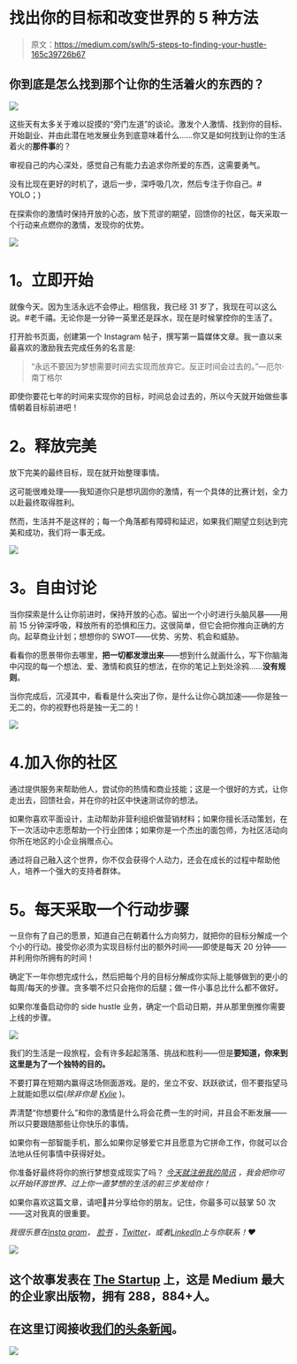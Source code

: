 # 找出你的目标和改变世界的 5 种方法

> 原文：<https://medium.com/swlh/5-steps-to-finding-your-hustle-165c39726b67>

## 你到底是怎么找到那个让你的生活着火的东西的？

![](img/591aa639168d5276c3b5e291ad4d96bf.png)

这些天有太多关于难以捉摸的“旁门左道”的谈论。激发个人激情、找到你的目标、开始副业、并由此潜在地发展业务到底意味着什么……你又是如何找到让你的生活着火的**那件事**的？

审视自己的内心深处，感觉自己有能力去追求你所爱的东西，这需要勇气。

没有比现在更好的时机了，退后一步，深呼吸几次，然后专注于你自己。# YOLO；)

在探索你的激情时保持开放的心态，放下荒谬的期望，回馈你的社区，每天采取一个行动来点燃你的激情，发现你的优势。

![](img/f77a814e2dc2db94b67fc1191a4b33d7.png)

# **1。立即开始**

就像今天。因为生活永远不会停止。相信我，我已经 31 岁了，我现在可以这么说。#老千禧。无论你是一分钟一英里还是踩水，现在是时候掌控你的生活了。

打开脸书页面，创建第一个 Instagram 帖子，撰写第一篇媒体文章。我一直以来最喜欢的激励我去完成任务的名言是:

> “永远不要因为梦想需要时间去实现而放弃它。反正时间会过去的。”—厄尔·南丁格尔

即使你要花七年的时间来实现你的目标，时间总会过去的，所以今天就开始做些事情朝着目标前进吧！

# **2。释放完美**

放下完美的最终目标，现在就开始整理事情。

这可能很难处理——我知道你只是想巩固你的激情，有一个具体的比赛计划，全力以赴最终取得胜利。

然而，生活并不是这样的；每一个角落都有障碍和延迟，如果我们期望立刻达到完美和成功，我们将一事无成。

![](img/962dbefdcd63da838d85bf8431c93093.png)

# **3。自由讨论**

当你探索是什么让你前进时，保持开放的心态。留出一个小时进行头脑风暴――用前 15 分钟深呼吸，释放所有的恐惧和压力。这很简单，但它会把你推向正确的方向。起草商业计划；想想你的 SWOT――优势、劣势、机会和威胁。

看看你的愿景带你去哪里，**把一切都发泄出来**――想到什么就画什么，写下你脑海中闪现的每一个想法、爱、激情和疯狂的想法，在你的笔记上到处涂鸦……**没有规则**。

当你完成后，沉浸其中，看看是什么突出了你，是什么让你心跳加速――你是独一无二的，你的视野也将是独一无二的！

![](img/f6719472e0a9af1676edf82e66404644.png)

# 4.加入你的社区

通过提供服务来帮助他人，尝试你的热情和商业技能；这是一个很好的方式，让你走出去，回馈社会，并在你的社区中快速测试你的想法。

如果你喜欢平面设计，主动帮助非营利组织做营销材料；如果你擅长活动策划，在下一次活动中志愿帮助一个行业团体；如果你是一个杰出的面包师，为社区活动向你所在地区的小企业捐赠点心。

通过将自己融入这个世界，你不仅会获得个人动力，还会在成长的过程中帮助他人，培养一个强大的支持者群体。

# **5。每天采取一个行动步骤**

一旦你有了自己的愿景，知道自己在朝着什么方向努力，就把你的目标分解成一个个小的行动。接受你必须为实现目标付出的额外时间——即使是每天 20 分钟——并利用你所拥有的时间！

确定下一年你想完成什么，然后把每个月的目标分解成你实际上能够做到的更小的每周/每天的步骤。贪多嚼不烂只会拖你的后腿；做一件小事总比什么都不做好。

如果你准备启动你的 side hustle 业务，确定一个启动日期，并从那里倒推你需要上线的步骤。

![](img/3282bd39ffde1d6c3f0b76ef32f7b46a.png)

我们的生活是一段旅程，会有许多起起落落、挑战和胜利――但是**要知道，你来到这里是为了一个独特的目的。**

不要打算在短期内赢得这场侧面游戏。是的，坐立不安、跃跃欲试，但不要指望马上就能如愿以偿(*除非你是* [*Kylie*](/womens-empowerment/gary-vaynerchuks-words-to-a-22-year-old-is-advice-all-young-women-can-put-to-use-319396dd6cdb) )。

弄清楚“你想要什么”和你的激情是什么将会花费一生的时间，并且会不断发展——所以只要跟随那些让你快乐的事情。

如果你有一部智能手机，那么如果你足够爱它并且愿意为它拼命工作，你就可以合法地从任何事情中获得好处。

你准备好最终将你的旅行梦想变成现实了吗？ [*今天就注册我的简讯*](http://eepurl.com/dylLZf) *，我会把你可以开始环游世界、过上你一直梦想的生活的前三步发给你！*

如果你喜欢这篇文章，请吧👏并分享给你的朋友。记住，你最多可以鼓掌 50 次——这对我真的很重要。

*我很乐意在*[*insta gram*](https://www.instagram.com/strategicstephtravels/)*，* [*脸书*](https://www.facebook.com/StrategicStephTravels) *，*[*Twitter*](https://twitter.com/StrategicSteph)*，或者*[*LinkedIn*](https://www.linkedin.com/in/stephanielhuston)*上与你联系！❤*

![](img/731acf26f5d44fdc58d99a6388fe935d.png)

## 这个故事发表在 [The Startup](https://medium.com/swlh) 上，这是 Medium 最大的企业家出版物，拥有 288，884+人。

## 在这里订阅接收[我们的头条新闻](http://growthsupply.com/the-startup-newsletter/)。

![](img/731acf26f5d44fdc58d99a6388fe935d.png)
